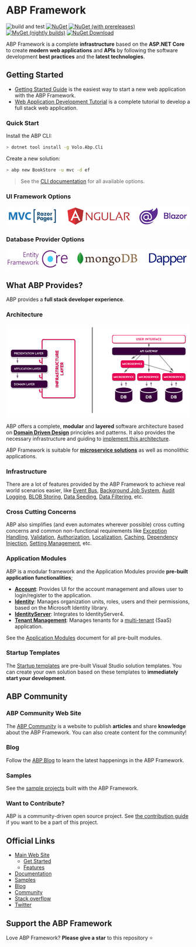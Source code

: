 # ABP Framework

![build and test](https://github.com/abpframework/abp/workflows/build%20and%20test/badge.svg)
[![NuGet](https://img.shields.io/nuget/v/Volo.Abp.Core.svg?style=flat-square)](https://www.nuget.org/packages/Volo.Abp.Core)
[![NuGet (with prereleases)](https://img.shields.io/nuget/vpre/Volo.Abp.Core.svg?style=flat-square)](https://www.nuget.org/packages/Volo.Abp.Core)
[![MyGet (nightly builds)](https://img.shields.io/myget/abp-nightly/vpre/Volo.Abp.svg?style=flat-square)](https://docs.abp.io/en/abp/latest/Nightly-Builds)
[![NuGet Download](https://img.shields.io/nuget/dt/Volo.Abp.Core.svg?style=flat-square)](https://www.nuget.org/packages/Volo.Abp.Core)

ABP Framework is a complete **infrastructure** based on the **ASP.NET Core** to create **modern web applications** and **APIs** by following the software development **best practices** and the **latest technologies**.

## Getting Started

- [Getting Started Guide](https://docs.abp.io/en/abp/latest/Getting-Started) is the easiest way to start a new web application with the ABP Framework.
- [Web Application Development Tutorial](https://docs.abp.io/en/abp/latest/Tutorials/Part-1) is a complete tutorial to develop a full stack web application.

### Quick Start

Install the ABP CLI:

````bash
> dotnet tool install -g Volo.Abp.Cli
````

Create a new solution:

````bash
> abp new BookStore -u mvc -d ef
````

> See the [CLI documentation](https://docs.abp.io/en/abp/latest/CLI) for all available options.

### UI Framework Options

<img width="500" src="docs/en/images/ui-options.png">

### Database Provider Options

<img width="500" src="docs/en/images/db-options.png">

## What ABP Provides?

ABP provides a **full stack developer experience**.

### Architecture

<img src="docs/en/images/ddd-microservice-simple.png">

ABP offers a complete, **modular** and **layered** software architecture based on **[Domain Driven Design](https://docs.abp.io/en/abp/latest/Domain-Driven-Design)** principles and patterns. It also provides the necessary infrastructure and guiding to [implement this architecture](https://docs.abp.io/en/abp/latest/Domain-Driven-Design-Implementation-Guide).

ABP Framework is suitable for **[microservice solutions](https://docs.abp.io/en/abp/latest/Microservice-Architecture)** as well as monolithic applications.

### Infrastructure

There are a lot of features provided by the ABP Framework to achieve real world scenarios easier, like [Event Bus](https://docs.abp.io/en/abp/latest/Event-Bus), [Background Job System](https://docs.abp.io/en/abp/latest/Background-Jobs), [Audit Logging](https://docs.abp.io/en/abp/latest/Audit-Logging), [BLOB Storing](https://docs.abp.io/en/abp/latest/Blob-Storing), [Data Seeding](https://docs.abp.io/en/abp/latest/Data-Seeding), [Data Filtering](https://docs.abp.io/en/abp/latest/Data-Filtering), etc.

### Cross Cutting Concerns

ABP also simplifies (and even automates wherever possible) cross cutting concerns and common non-functional requirements like [Exception Handling](https://docs.abp.io/en/abp/latest/Exception-Handling), [Validation](https://docs.abp.io/en/abp/latest/Validation), [Authorization](https://docs.abp.io/en/abp/latest/Authorization), [Localization](https://docs.abp.io/en/abp/latest/Localization), [Caching](https://docs.abp.io/en/abp/latest/Caching), [Dependency Injection](https://docs.abp.io/en/abp/latest/Dependency-Injection), [Setting Management](https://docs.abp.io/en/abp/latest/Settings), etc.

### Application Modules

ABP is a modular framework and the Application Modules provide **pre-built application functionalities**;

- [**Account**](https://docs.abp.io/en/abp/latest/Modules/Account): Provides UI for the account management and allows user to login/register to the application.
- **[Identity](https://docs.abp.io/en/abp/latest/Modules/Identity)**: Manages organization units, roles, users and their permissions, based on the Microsoft Identity library.
- [**IdentityServer**](https://docs.abp.io/en/abp/latest/Modules/IdentityServer): Integrates to IdentityServer4.
- [**Tenant Management**](https://docs.abp.io/en/abp/latest/Modules/Tenant-Management): Manages tenants for a [multi-tenant](https://docs.abp.io/en/abp/latest/Multi-Tenancy) (SaaS) application.

See the [Application Modules](https://docs.abp.io/en/abp/latest/Modules/Index) document for all pre-built modules.

### Startup Templates

The [Startup templates](https://docs.abp.io/en/abp/latest/Startup-Templates/Index) are pre-built Visual Studio solution templates. You can create your own solution based on these templates to **immediately start your development**.

## ABP Community

### ABP Community Web Site

The [ABP Community](https://community.abp.io/) is a website to publish **articles** and share **knowledge** about the ABP Framework. You can also create content for the community!

### Blog

Follow the [ABP Blog](https://blog.abp.io/) to learn the latest happenings in the ABP Framework.

### Samples

See the [sample projects](https://docs.abp.io/en/abp/latest/Samples/Index) built with the ABP Framework.

### Want to Contribute?

ABP is a community-driven open source project. See [the contribution guide](https://docs.abp.io/en/abp/latest/Contribution/Index) if you want to be a part of this project.

## Official Links

* <a href="https://abp.io/" target="_blank">Main Web Site</a>
  * <a href="https://abp.io/get-started" target="_blank">Get Started</a>
  * <a href="https://abp.io/features" target="_blank">Features</a>
* <a href="https://docs.abp.io/" target="_blank">Documentation</a>
* <a href="https://docs.abp.io/en/abp/latest/Samples/Index" target="_blank">Samples</a>
* <a href="https://blog.abp.io/" target="_blank">Blog</a>
* <a href="https://community.abp.io/" target="_blank">Community</a>
* <a href="https://stackoverflow.com/questions/tagged/abp" target="_blank">Stack overflow</a>
* <a href="https://twitter.com/abpframework" target="_blank">Twitter</a>

## Support the ABP Framework

Love ABP Framework? **Please give a star** to this repository :star:
